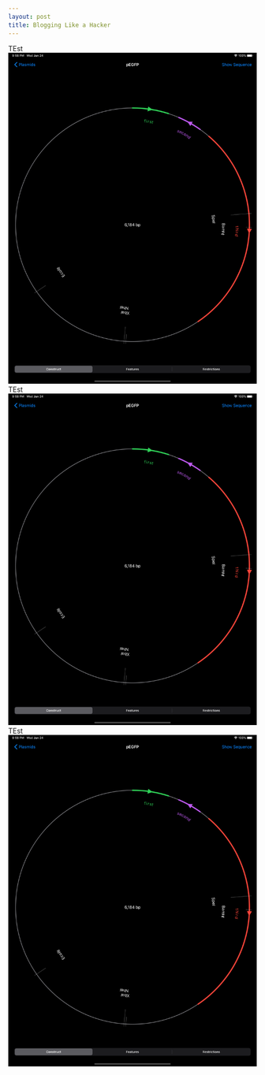 ```yaml
---
layout: post
title: Blogging Like a Hacker
---
```


TEst
![My helpful screenshot](/images/ipad_dark.png)
TEst
![My helpful screenshot](/images/ipad_dark.png)
TEst
![My helpful screenshot](/images/ipad_dark.png)
